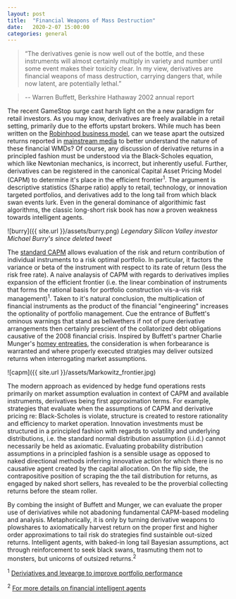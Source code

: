```yaml
---
layout: post
title:  "Financial Weapons of Mass Destruction"
date:   2020-2-07 15:00:00
categories: general
---
```


> “The derivatives genie is now well out of the bottle, and these instruments will almost certainly multiply in variety and number until some event makes their toxicity clear. In my view, derivatives are financial weapons of mass destruction, carrying dangers that, while now latent, are potentially lethal.”

>    -- Warren Buffett, Berkshire Hathaway 2002 annual report

The recent GameStop surge cast harsh light on the a new paradigm for retail investors.  As you may know, derivatives are freely available in a retail setting, primarily due to the efforts upstart brokers. While much has been written on the [Robinhood business model](https://www.wsj.com/articles/why-free-trading-on-robinhood-isnt-really-free-1541772001), can we tease apart the outsized returns reported in [mainstream media](https://www.wsj.com/articles/everyones-a-day-trader-now-11595649609) to better understand the nature of these financial WMDs?  Of course, any discussion of derivative returns in a principled fashion must be understood via the Black-Scholes equation, which like Newtonian mechanics, is incorrect, but inherently useful. Further, derivatives can be registered in the canonical Capital Asset Pricing Model (CAPM) to determine it's place in the efficient frontier<sup>1</sup>. The argument is descriptive statistics (Sharpe ratio) apply to retail, technology, or innovation targeted portfolios, and derivatives add to the long tail from which black swan events lurk.  Even in the general dominance of  algorithimic fast algorithms, the classic long-short risk book has now a proven weakness towards intelligent agents.

![burry]({{ site.url }}/assets/burry.png)
*Legendary Silicon Valley investor Michael Burry's since deleted tweet*

The [standard CAPM](https://oyc.yale.edu/sites/default/files/Lect04DiversifyS.pdf
) allows evaluation of the risk and return contribution of individual instruments to a risk optimal portfolio.  In particular, it factors the variance or beta of the instrument with respect to its rate of return (less the risk free rate). A naive analaysis of CAPM with regards to derivatives implies expansion of the efficient frontier (i.e. the linear combination of instruments that forms the rational basis for portfolio construction vis-a-vis risk management)<sup>1</sup>. Taken to it's natural conclusion, the multiplication of financial instruments as the product of the financial "engineering" increases the optionality of portfolio management. Cue the entrance of Buffett's ominous warnings that stand as bellwethers if not of pure derivative arrangements then certainly prescient of the collatorized debt obligations causative of the 2008 financial crisis. Inspired by Buffett's partner Charlie Munger's [homey entreaties](https://quotefancy.com/quote/1561903/Charlie-Munger-The-world-of-derivatives-is-full-of-holes-that-very-few-people-are-really
), the consideration is when forbearance is warranted and where properly executed stratgies may deliver outsized returns when interrogating market assumptions.

![capm]({{ site.url }}/assets/Markowitz_frontier.jpg)

The modern approach as evidenced by hedge fund operations rests primarily on market assumption evaluation in context of CAPM and available instruments, derivatives being first approximation terms.  For example, strategies that evaluate when the assumptions of CAPM and derivative pricing re: Black-Scholes is violate, structure is created to restore rationality and efficiency to market operation. Innovation investments must be structured in a principled fashion with regards to volatility and underlying distributions, i.e. the standard normal distribution assumption (i.i.d.) cannot necessarily be held as axiomatic. Evaluating probability distribution assumptions in a principled fashion is a sensible usage as opposed to naked directional methods inferring innovative action for which there is no causative agent created by the capital allocation.  On the flip side, the contrapositive position of scraping the the tail distribution for returns, as engaged by naked short sellers, has revealed to be the proverbial collecting returns before the steam roller.

By combing the insight of Buffett and Munger, we can evaluate the proper use of deriviatives while not abadoning fundamental CAPM-based modeling and analysis. Metaphorically, it is only by turning derivative weapons to plowshares to axiomatically harvest return on the proper first and higher order approximations to tail risk do strategies find sustainble out-sized returns.  Intelligent agents, with baked-in long tail Bayesian assumptions, act through reinforcement to seek black swans, trasmuting them not to monsters, but unicorns of outsized returns.<sup>2</sup>

<sup>1</sup> [Deriviatives and levearge to improve portfolio performance](https://www.institutionalinvestor.com/article/b150qd3fhy4cwb/using-derivatives-and-leverage-to-improve-portfolio-performance)

<sup>2</sup> [For more details on financial intelligent agents](https://www.nvidia.com/en-us/gtc/topics/)
